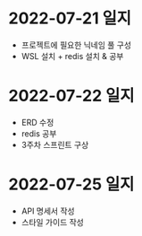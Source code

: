 # 2022-07-21 일지
- 프로젝트에 필요한 닉네임 풀 구성
- WSL 설치 + redis 설치 & 공부

# 2022-07-22 일지
- ERD 수정
- redis 공부
- 3주차 스프린트 구상

# 2022-07-25 일지
- API 명세서 작성
- 스타일 가이드 작성
